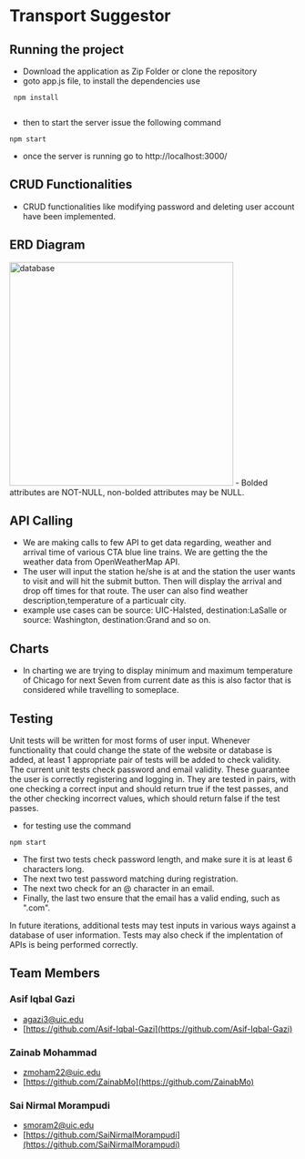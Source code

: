 # Transport Suggestor

## Running the project
- Download the application as Zip Folder or clone the repository
- goto app.js file, to install the dependencies use 
```
 npm install
 
```
- then to start the server issue the following command
```
npm start
```
- once the server is running go to http://localhost:3000/

## CRUD Functionalities
- CRUD functionalities like modifying password and deleting user account have been implemented. 
## ERD Diagram
<img width="393" alt="database" src="https://user-images.githubusercontent.com/40325698/142331723-dee419e4-00e2-4725-8629-ddfc27af19b0.PNG">
- Bolded attributes are NOT-NULL, non-bolded attributes may be NULL.

## API Calling
- We are making calls to few API to get data regarding, weather and arrival time of various CTA blue line trains. We are getting the the weather data from OpenWeatherMap API.
- The user will input the station he/she is at and the station the user wants to visit and will hit the submit button. Then will display the arrival and drop off times for that route. The user can also find weather description,temperature  of a particualr city.
- example use cases can be source: UIC-Halsted, destination:LaSalle or source: Washington, destination:Grand and so on.

## Charts
- In charting we are trying to display minimum and maximum temperature of Chicago for next Seven from current date as this is also factor that is considered while travelling to someplace.

## Testing
Unit tests will be written for most forms of user input. Whenever functionality that could change the state of the website or database is added, at least 1 appropriate pair of tests will be added to check validity. The current unit tests check password and email validity. These guarantee the user is correctly registering and logging in. They are tested in pairs, with one checking a correct input and should return true if the test passes, and the other checking incorrect values, which should return false if the test passes.
 - for testing use the command 
 ```
npm start
```
 - The first two tests check password length, and make sure it is at least 6 characters long.
 - The next two test password matching during registration.
 - The next two check for an @ character in an email.
 - Finally, the last two ensure that the email has a valid ending, such as ".com".
 
In future iterations, additional tests may test inputs in various ways against a database of user information. Tests may also check if the implentation of APIs is being performed correctly.

## Team Members

### Asif Iqbal Gazi

- [agazi3@uic.edu](agazi3@uic.edu)
- [https://github.com/Asif-Iqbal-Gazi](https://github.com/Asif-Iqbal-Gazi)

### Zainab Mohammad

- [zmoham22@uic.edu](zmoham22@uic.edu)
- [https://github.com/ZainabMo](https://github.com/ZainabMo)

### Sai Nirmal Morampudi

- [smoram2@uic.edu](smoram2@uic.edu)
- [https://github.com/SaiNirmalMorampudi](https://github.com/SaiNirmalMorampudi)

